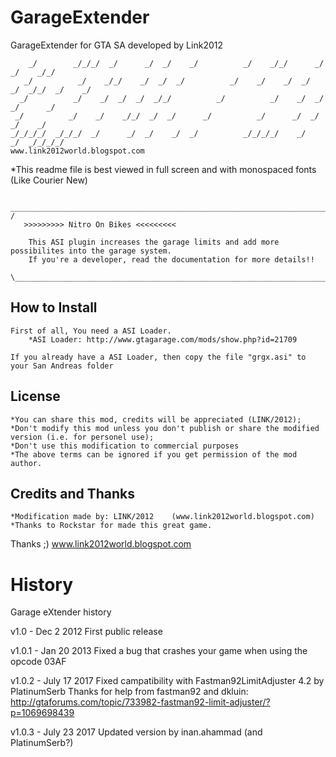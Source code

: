 # GarageExtender
GarageExtender for GTA SA developed by Link2012

	    _/        _/_/_/  _/      _/  _/    _/          _/    _/_/      _/      _/    _/_/    
	   _/          _/    _/_/    _/  _/  _/          _/    _/    _/  _/  _/  _/_/  _/    _/   
	  _/          _/    _/  _/  _/  _/_/          _/          _/    _/  _/    _/      _/      
	 _/          _/    _/    _/_/  _/  _/      _/          _/      _/  _/    _/    _/         
	_/_/_/_/  _/_/_/  _/      _/  _/    _/  _/          _/_/_/_/    _/      _/  _/_/_/_/      
	www.link2012world.blogspot.com

*This readme file is best viewed in full screen and with monospaced fonts (Like Courier New)


	 ____________________________________________________________________________
	/
	   >>>>>>>>> Nitro On Bikes <<<<<<<<<

		This ASI plugin increases the garage limits and add more possibilites into the garage system.
		If you're a developer, read the documentation for more details!!
		
	\____________________________________________________________________________

## How to Install

	First of all, You need a ASI Loader.
		*ASI Loader: http://www.gtagarage.com/mods/show.php?id=21709

	If you already have a ASI Loader, then copy the file "grgx.asi" to your San Andreas folder

## License
	*You can share this mod, credits will be appreciated (LINK/2012);
	*Don't modify this mod unless you don't publish or share the modified version (i.e. for personel use);
	*Don't use this modification to commercial purposes
	*The above terms can be ignored if you get permission of the mod author.


## Credits and Thanks
	*Modification made by: LINK/2012 	(www.link2012world.blogspot.com)
	*Thanks to Rockstar for made this great game.


Thanks ;)
www.link2012world.blogspot.com

# History

Garage eXtender history

v1.0 - Dec 2 2012
	First public release


v1.0.1 - Jan 20 2013
	Fixed a bug that crashes your game when using the opcode 03AF

v1.0.2 - July 17 2017
    Fixed campatibility with Fastman92LimitAdjuster 4.2 by PlatinumSerb
	Thanks for help from fastman92 and dkluin: http://gtaforums.com/topic/733982-fastman92-limit-adjuster/?p=1069698439

v1.0.3 - July 23 2017
    Updated version by inan.ahammad (and PlatinumSerb?)

